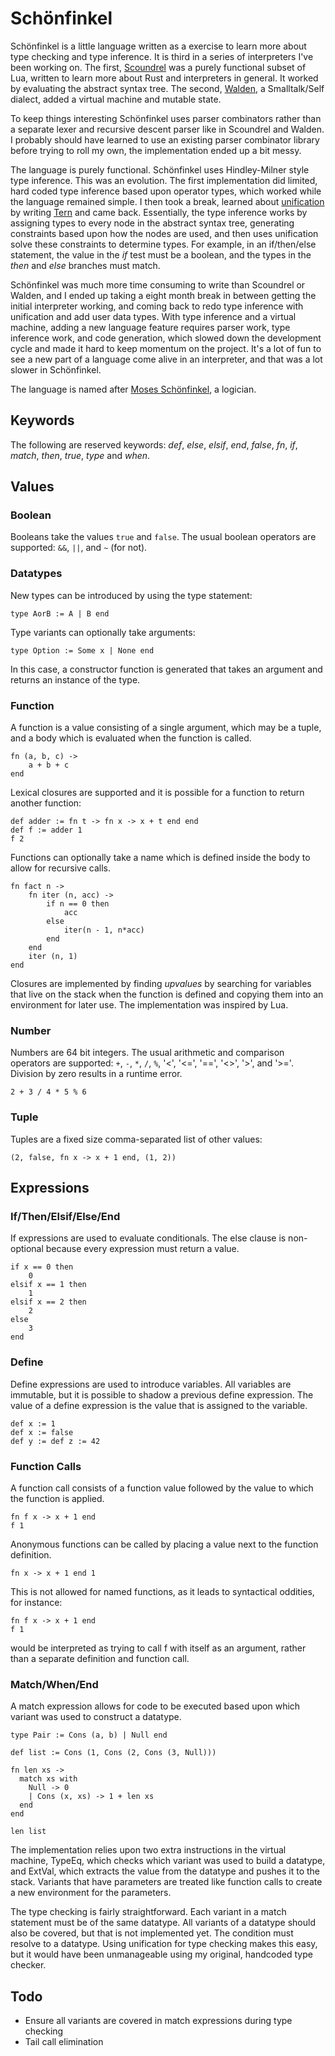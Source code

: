 Schönfinkel
===========

Schönfinkel is a little language written as a exercise to learn more about type
checking and type inference. It is third in a series of interpreters
I've been working on. The first,
[Scoundrel](https://github.com/dminor/scoundrel) was a purely functional
subset of Lua, written to learn more about Rust and interpreters in general.
It worked by evaluating the abstract syntax tree. The second,
[Walden](https://github.com/dminor/walden), a Smalltalk/Self dialect,
added a virtual machine and mutable state.

To keep things interesting Schönfinkel uses parser combinators rather than a
separate lexer and recursive descent parser like in Scoundrel and Walden. I
probably should have learned to use an existing parser combinator library
before trying to roll my own, the implementation ended up a bit messy.

The language is purely functional. Schönfinkel uses Hindley-Milner style type
inference. This was an evolution. The first implementation did limited, hard
coded type inference based upon operator types, which worked while the
language remained simple. I then took a break, learned about
[unification](https://en.wikipedia.org/wiki/Unification_(computer_science)) by
writing [Tern](https://github.com/dminor/tern) and came back. Essentially,
the type inference works by assigning types to every node in the abstract
syntax tree, generating constraints based upon how the nodes are used, and then
uses unification solve these constraints to determine types. For example, in
an if/then/else statement, the value in the *if* test must be a boolean, and
the types in the *then* and *else* branches must match.

Schönfinkel was much more time consuming to write than Scoundrel or Walden,
and I ended up taking a eight month break in between getting the initial
interpreter working, and coming back to redo type inference with unification
and add user data types. With type inference and a virtual machine, adding a
new language feature requires parser work, type inference work, and code
generation, which slowed down the development cycle and made it hard to keep
momentum on the project. It's a lot of fun to see a new part of a language come
alive in an interpreter, and that was a lot slower in Schönfinkel.

The language is named after
[Moses Schönfinkel](https://en.wikipedia.org/wiki/Moses_Sch%C3%B6nfinkel), a
logician.

Keywords
--------

The following are reserved keywords: *def*, *else*, *elsif*, *end*, *false*,
*fn*, *if*, *match*, *then*, *true*, *type* and *when*.

Values
------

### Boolean

Booleans take the values `true` and `false`. The usual boolean operators are
supported: `&&`, `||`, and `~` (for not).

### Datatypes

New types can be introduced by using the type statement:

```
type AorB := A | B end
```

Type variants can optionally take arguments:

```
type Option := Some x | None end
```

In this case, a constructor function is generated that takes an argument and
returns an instance of the type.

### Function

A function is a value consisting of a single argument, which may be a tuple,
and a body which is evaluated when the function is called.

```
fn (a, b, c) ->
    a + b + c
end
```

Lexical closures are supported and it is possible for a function to return another
function:

```
def adder := fn t -> fn x -> x + t end end
def f := adder 1
f 2
```

Functions can optionally take a name which is defined inside the body to allow
for recursive calls.

```
fn fact n ->
    fn iter (n, acc) ->
        if n == 0 then
            acc
        else
            iter(n - 1, n*acc)
        end
    end
    iter (n, 1)
end
```

Closures are implemented by finding *upvalues* by searching for variables that
live on the stack when the function is defined and copying them into an
environment for later use. The implementation was inspired by Lua.

### Number

Numbers are 64 bit integers. The usual arithmetic and comparison operators
are supported: `+`, `-`, `*`, `/`, `%`, '<', '<=', '==', '<>', '>', and '>='.
Division by zero results in a runtime error.

```
2 + 3 / 4 * 5 % 6
```

### Tuple

Tuples are a fixed size comma-separated list of other values:

```
(2, false, fn x -> x + 1 end, (1, 2))
```

Expressions
-----------

### If/Then/Elsif/Else/End

If expressions are used to evaluate conditionals. The else clause is
non-optional because every expression must return a value.

```
if x == 0 then
    0
elsif x == 1 then
    1
elsif x == 2 then
    2
else
    3
end
```

### Define

Define expressions are used to introduce variables. All variables are
immutable, but it is possible to shadow a previous define expression. The
value of a define expression is the value that is assigned to the variable.

```
def x := 1
def x := false
def y := def z := 42
```

### Function Calls

A function call consists of a function value followed by the value to which the
function is applied.

```
fn f x -> x + 1 end
f 1
```

Anonymous functions can be called by placing a value next to the function
definition.

```
fn x -> x + 1 end 1
```

This is not allowed for named functions, as it leads to syntactical oddities, for
instance:

```
fn f x -> x + 1 end
f 1
```

would be interpreted as trying to call f with itself as an argument, rather than a
separate definition and function call.

### Match/When/End

A match expression allows for code to be executed based upon which variant was used
to construct a datatype.

```
type Pair := Cons (a, b) | Null end

def list := Cons (1, Cons (2, Cons (3, Null)))

fn len xs ->
  match xs with
    Null -> 0
    | Cons (x, xs) -> 1 + len xs
  end
end

len list

```

The implementation relies upon two extra instructions in the virtual machine,
TypeEq, which checks which variant was used to build a datatype, and ExtVal,
which extracts the value from the datatype and pushes it to the stack. Variants
that have parameters are treated like function calls to create a new
environment for the parameters.

The type checking is fairly straightforward. Each variant in a match statement
must be of the same datatype. All variants of a datatype should also be
covered, but that is not implemented yet. The condition must resolve to a
datatype. Using unification for type checking makes this easy, but it would
have been unmanageable using my original, handcoded type checker.

Todo
----
* Ensure all variants are covered in match expressions during type checking
* Tail call elimination
